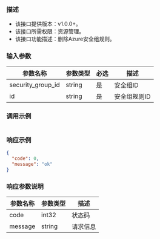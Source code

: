 ### 描述

- 该接口提供版本：v1.0.0+。
- 该接口所需权限：资源管理。
- 该接口功能描述：删除Azure安全组规则。

### 输入参数

| 参数名称              | 参数类型   | 必选  | 描述      |
|-------------------|--------|-----|---------|
| security_group_id | string | 是   | 安全组ID   |
| id                | string | 是   | 安全组规则ID |

### 调用示例

```json

```

### 响应示例

```json
{
  "code": 0,
  "message": "ok"
}
```

### 响应参数说明

| 参数名称    | 参数类型   | 描述   |
|---------|--------|------|
| code    | int32  | 状态码  |
| message | string | 请求信息 |

